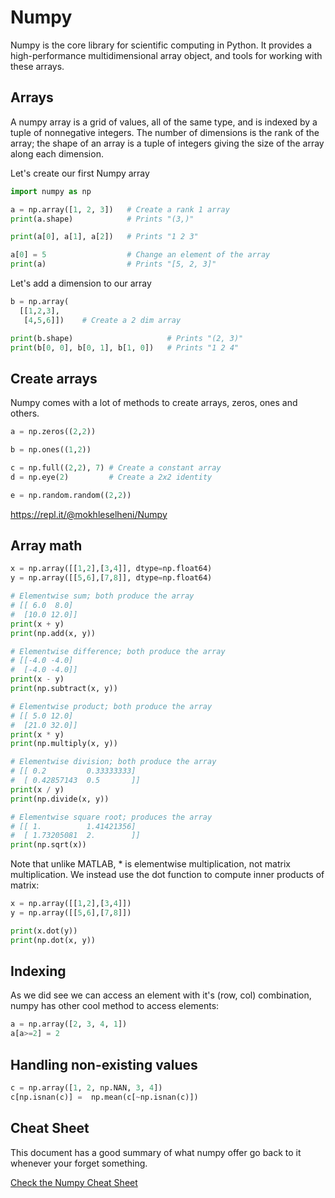 # Numpy
Numpy is the core library for scientific computing in Python. It provides a high-performance multidimensional array object, and tools for working with these arrays.


## Arrays
A numpy array is a grid of values, all of the same type, and is indexed by a tuple of nonnegative integers. The number of dimensions is the rank of the array; the shape of an array is a tuple of integers giving the size of the array along each dimension.

Let's create our first Numpy array
```python
import numpy as np

a = np.array([1, 2, 3])   # Create a rank 1 array
print(a.shape)            # Prints "(3,)"

print(a[0], a[1], a[2])   # Prints "1 2 3"

a[0] = 5                  # Change an element of the array
print(a)                  # Prints "[5, 2, 3]"
```

Let's add a dimension to our array
```python
b = np.array(
  [[1,2,3],
   [4,5,6]])    # Create a 2 dim array

print(b.shape)                     # Prints "(2, 3)"
print(b[0, 0], b[0, 1], b[1, 0])   # Prints "1 2 4"
```

## Create arrays
Numpy comes with a lot of methods to create arrays, zeros, ones and others.

```python
a = np.zeros((2,2))

b = np.ones((1,2))

c = np.full((2,2), 7) # Create a constant array
d = np.eye(2)         # Create a 2x2 identity

e = np.random.random((2,2))
```


https://repl.it/@mokhleselheni/Numpy

## Array math
```python
x = np.array([[1,2],[3,4]], dtype=np.float64)
y = np.array([[5,6],[7,8]], dtype=np.float64)

# Elementwise sum; both produce the array
# [[ 6.0  8.0]
#  [10.0 12.0]]
print(x + y)
print(np.add(x, y))

# Elementwise difference; both produce the array
# [[-4.0 -4.0]
#  [-4.0 -4.0]]
print(x - y)
print(np.subtract(x, y))

# Elementwise product; both produce the array
# [[ 5.0 12.0]
#  [21.0 32.0]]
print(x * y)
print(np.multiply(x, y))

# Elementwise division; both produce the array
# [[ 0.2         0.33333333]
#  [ 0.42857143  0.5       ]]
print(x / y)
print(np.divide(x, y))

# Elementwise square root; produces the array
# [[ 1.          1.41421356]
#  [ 1.73205081  2.        ]]
print(np.sqrt(x))
```

Note that unlike MATLAB, * is elementwise multiplication, not matrix multiplication. We instead use the dot function to compute inner products of matrix:

```python
x = np.array([[1,2],[3,4]])
y = np.array([[5,6],[7,8]])

print(x.dot(y))
print(np.dot(x, y))
```

## Indexing
As we did see we can access an element with it's (row, col) combination, numpy has other cool method to access elements:

```python
a = np.array([2, 3, 4, 1])
a[a>=2] = 2
```

## Handling non-existing values
```python
c = np.array([1, 2, np.NAN, 3, 4])
c[np.isnan(c)] =  np.mean(c[~np.isnan(c)])
```

## Cheat Sheet
This document has a good summary of what numpy offer go back to it whenever your forget something.

<a href="https://s3.amazonaws.com/assets.datacamp.com/blog_assets/Numpy_Python_Cheat_Sheet.pdf">Check the Numpy Cheat Sheet</a>

